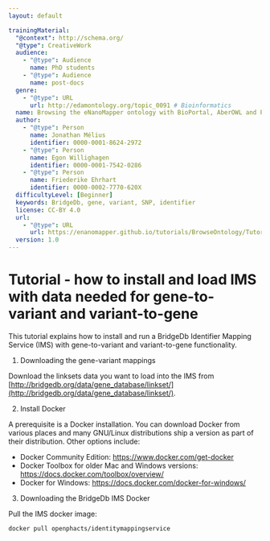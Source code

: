 ```yaml
---
layout: default

trainingMaterial:
  "@context": http://schema.org/
  "@type": CreativeWork
  audience:
    - "@type": Audience
      name: PhD students
    - "@type": Audience
      name: post-docs
  genre:
    - "@type": URL
      url: http://edamontology.org/topic_0091 # Bioinformatics
  name: Browsing the eNanoMapper ontology with BioPortal, AberOWL and Protégé
  author:
    - "@type": Person
      name: Jonathan Mélius
      identifier: 0000-0001-8624-2972
    - "@type": Person
      name: Egon Willighagen
      identifier: 0000-0001-7542-0286
    - "@type": Person
      name: Friederike Ehrhart
      identifier: 0000-0002-7770-620X
  difficultyLevel: [Beginner]
  keywords: BridgeDb, gene, variant, SNP, identifier
  license: CC-BY 4.0
  url:
    - "@type": URL
      url: https://enanomapper.github.io/tutorials/BrowseOntology/Tutorial%20browsing%20eNM%20ontology.html
  version: 1.0
---
```


# Tutorial - how to install and load IMS with data needed for gene-to-variant and variant-to-gene

This tutorial explains how to install and run a BridgeDb Identifier Mapping Service (IMS)
with gene-to-variant and variant-to-gene functionality.

1. Downloading the gene-variant mappings
  
  Download the linksets data you want to load into the IMS from
  [http://bridgedb.org/data/gene_database/linkset/](http://bridgedb.org/data/gene_database/linkset/).
  
2. Install Docker

  A prerequisite is a Docker installation. You can download Docker from various places and many GNU/Linux distributions
  ship a version as part of their distribution. Other options include:
  
  * Docker Community Edition: https://www.docker.com/get-docker
  * Docker Toolbox for older Mac and Windows versions: https://docs.docker.com/toolbox/overview/
  * Docker for Windows: https://docs.docker.com/docker-for-windows/
  
3. Downloading the BridgeDb IMS Docker
  
  Pull the IMS docker image:

  ```shell
  docker pull openphacts/identitymappingservice
  ```

